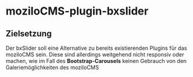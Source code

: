 # moziloCMS-plugin-bxslider

## Zielsetzung

Der bxSlider soll eine Alternative zu bereits existierenden Plugins für das moziloCMS sein. Diese sind allerdings weitgehend nicht responsiv oder machen, wie im Fall des **Bootstrap-Carousels** keinen Gebrauch von den Galeriemöglichkeiten des moziloCMS
